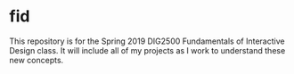 # fid

This repository is for the Spring 2019 DIG2500 Fundamentals of Interactive Design class.
It will include all of my projects as I work to understand these new concepts.
